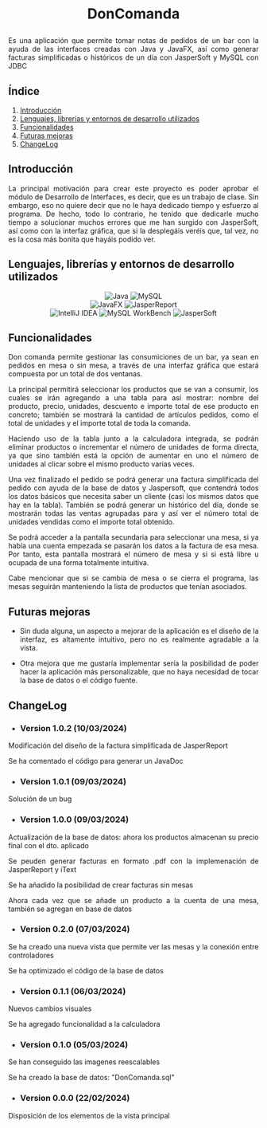# <p align="center">DonComanda</p>
 <p align="justify">Es una aplicación que permite tomar notas de pedidos de un bar con la ayuda de las interfaces creadas con Java y JavaFX, así como generar facturas simplificadas o históricos de un día con JasperSoft y MySQL con JDBC</p>

 ## Índice
 1. [Introducción](#introducción)
 2. [Lenguajes, librerías y entornos de desarrollo utilizados](#lenguajes-librerías-y-entornos-de-desarrollo-utilizados)
 3. [Funcionalidades](#funcionalidades)
 4. [Futuras mejoras](#futuras-mejoras)
 5. [ChangeLog](#changelog) 

 ## Introducción
  <p align="justify">La principal motivación para crear este proyecto es poder aprobar el módulo de Desarrollo de Interfaces, es decir, que es un trabajo de clase. Sin embargo, eso no quiere decir que no le haya dedicado tiempo y esfuerzo al programa. De hecho, todo lo contrario, he tenido que dedicarle mucho tiempo a solucionar muchos errores que me han surgido con JasperSoft, así como con la interfaz gráfica, que si la desplegáis veréis que, tal vez, no es la cosa más bonita que hayáis podido ver.</p>
  
 ## Lenguajes, librerías y entornos de desarrollo utilizados
 
  <div align="center">
   <img src="https://img.shields.io/badge/java-%23ED8B00.svg?style=for-the-badge&logo=openjdk&logoColor=white" alt="Java">
   <img src="https://img.shields.io/badge/mysql-%234479A1.svg?style=for-the-badge&logo=mysql&logoColor=white" alt="MySQL">
   
  </div>

  <div align="center">
   <img src="https://img.shields.io/badge/javafx-%23FF0000.svg?style=for-the-badge&logo=javafx&logoColor=white" alt="JavaFX">
   <img src="https://img.shields.io/badge/JasperReport-%23FF0000.svg?style=for-the-badge&logo=javafx&logoColor=white" alt="JasperReport">
  </div>

  <div align="center">
   <img src="https://img.shields.io/badge/IntelliJ_IDEA-000000.svg?style=for-the-badge&logo=intellij-idea&logoColor=white" alt="IntelliJ IDEA">
   <img src="https://img.shields.io/badge/MySQL_Workbench-%23224f70.svg?style=for-the-badge&logo=mysql&logoColor=orange" alt="MySQL WorkBench">
   <img src="https://img.shields.io/badge/JasperSoft-0e67a4.svg?style=for-the-badge&logo=apache&logoColor=white" alt="JasperSoft">
  </div>
 
 ## Funcionalidades
 <p align="justify">Don comanda permite gestionar las consumiciones de un bar, ya sean en pedidos en mesa o sin mesa, a través de una interfaz gráfica que estará compuesta por un total de dos ventanas.</p>
 
 <p align="justify">La principal permitirá seleccionar los productos que se van a consumir, los cuales se irán agregando a una tabla para así mostrar: nombre del producto, precio, unidades, descuento e importe total de ese producto en concreto; también se mostrará la cantidad de artículos pedidos, como el total de unidades y el importe total de toda la comanda.
 <p align="justify">Haciendo uso de la tabla junto a la calculadora integrada, se podrán eliminar productos o incrementar el número de unidades de forma directa, ya que sino también está la opción de aumentar en uno el número de unidades al clicar sobre el mismo producto varias veces.</p>
 <p align="justify">Una vez finalizado el pedido se podrá generar una factura simplificada del pedido con ayuda de la base de datos y Jaspersoft, que contendrá todos los datos básicos que necesita saber un cliente (casi los mismos datos que hay en la tabla). También se podrá generar un histórico del día, donde se mostrarán todas las ventas agrupadas para y así ver el número total de unidades vendidas como el importe total obtenido.</p>

 <p align="justify">Se podrá acceder a la pantalla secundaria para seleccionar una mesa, si ya había una cuenta empezada se pasarán los datos a la factura de esa mesa. Por tanto, esta pantalla mostrará el número de mesa y si si está libre u ocupada de una forma totalmente intuitiva.</p>
 <p align="justify">Cabe mencionar que si se cambia de mesa o se cierra el programa, las mesas seguirán manteniendo la lista de productos que tenían asociados.</p>
 
 ## Futuras mejoras
 - <p align="justify"> Sin duda alguna, un aspecto a mejorar de la aplicación es el diseño de la interfaz, es altamente intuitivo, pero no es realmente agradable a la vista.</p>
 - <p align="justify"> Otra mejora que me gustaría implementar sería la posibilidad de poder hacer la aplicación más personalizable, que no haya necesidad de tocar la base de datos o el código fuente. </p>

 ## ChangeLog
 - ### Version 1.0.2 (10/03/2024)
<p align="justify">Modificación del diseño de la factura simplificada de JasperReport</p>
<p align="justify">Se ha comentado el código para generar un JavaDoc</p>

 - ### Version 1.0.1 (09/03/2024)
<p align="justify">Solución de un bug</p>

 - ### Version 1.0.0 (09/03/2024)
<p align="justify">Actualización de la base de datos: ahora los productos almacenan su precio final con el dto. aplicado</p>
<p align="justify">Se peuden generar facturas en formato .pdf con la implemenación de JasperReport y iText</p>
<p align="justify">Se ha añadido la posibilidad de crear facturas sin mesas</p>
<p align="justify">Ahora cada vez que se añade un producto a la cuenta de una mesa, también se agregan en base de datos</p>

 - ### Version 0.2.0 (07/03/2024)
<p align="justify">Se ha creado una nueva vista que permite ver las mesas y la conexión entre controladores</p>
<p align="justify">Se ha optimizado el código de la base de datos</p>

 - ### Version 0.1.1 (06/03/2024)
<p align="justify">Nuevos cambios visuales</p>
<p align="justify">Se ha agregado funcionalidad a la calculadora</p>

 - ### Version 0.1.0 (05/03/2024)
<p align="justify">Se han conseguido las imagenes reescalables</p>
<p align="justify">Se ha creado la base de datos: "DonComanda.sql"</p>

 - ### Version 0.0.0 (22/02/2024)
 <p align="justify">Disposición de los elementos de la vista principal</p>
 
